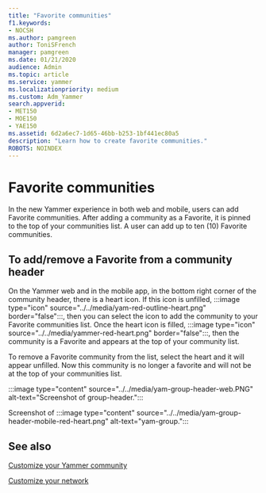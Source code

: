 ```yaml
---
title: "Favorite communities"
f1.keywords:
- NOCSH
ms.author: pamgreen
author: ToniSFrench    
manager: pamgreen
ms.date: 01/21/2020
audience: Admin
ms.topic: article
ms.service: yammer
ms.localizationpriority: medium
ms.custom: Adm_Yammer
search.appverid:
- MET150
- MOE150
- YAE150
ms.assetid: 6d2a6ec7-1d65-46bb-b253-1bf441ec80a5
description: "Learn how to create favorite communities."
ROBOTS: NOINDEX
---
```


# Favorite communities

In the new Yammer experience in both web and mobile, users can add Favorite communities. After adding a community as a Favorite, it is pinned to the top of your communities list. A user can add up to ten (10) Favorite communities.

## To add/remove a Favorite from a community header

On the Yammer web and in the mobile app, in the bottom right corner of the community header, there is a heart icon. If this icon is unfilled, :::image type="icon" source="../../media/yam-red-outline-heart.png" border="false":::, then you can select the icon to add the community to your Favorite communities list. Once the heart icon is filled, :::image type="icon" source="../../media/yammer-red-heart.png" border="false":::, then the community is a Favorite and appears at the top of your community list.

To remove a Favorite community from the list, select the heart and it will appear unfilled. Now this community is no longer a favorite and will not be at the top of your communities list.

:::image type="content" source="../../media/yam-group-header-web.PNG" alt-text="Screenshot of group-header.":::

Screenshot of :::image type="content" source="../../media/yam-group-header-mobile-red-heart.png" alt-text="yam-group.":::

## See also

[Customize your Yammer community](customize-your-community.md)

[Customize your network](customize-your-network.md)
